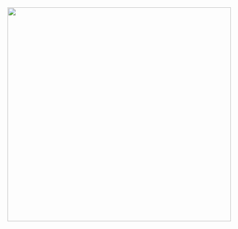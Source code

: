 <img src="https://github.com/user-attachments/assets/b74cf393-7f70-4105-9eae-c83de1f6603a" width="500" height="480">

